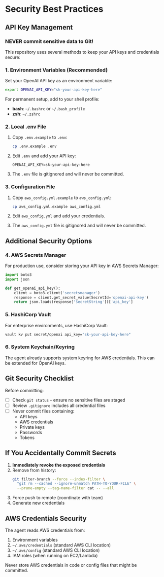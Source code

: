 # Security Best Practices

## API Key Management

### NEVER commit sensitive data to Git!

This repository uses several methods to keep your API keys and credentials secure:

### 1. Environment Variables (Recommended)

Set your OpenAI API key as an environment variable:

```bash
export OPENAI_API_KEY="sk-your-api-key-here"
```

For permanent setup, add to your shell profile:
- **bash**: `~/.bashrc` or `~/.bash_profile`
- **zsh**: `~/.zshrc`

### 2. Local .env File

1. Copy `.env.example` to `.env`:
   ```bash
   cp .env.example .env
   ```

2. Edit `.env` and add your API key:
   ```
   OPENAI_API_KEY=sk-your-api-key-here
   ```

3. The `.env` file is gitignored and will never be committed.

### 3. Configuration File

1. Copy `aws_config.yml.example` to `aws_config.yml`:
   ```bash
   cp aws_config.yml.example aws_config.yml
   ```

2. Edit `aws_config.yml` and add your credentials.

3. The `aws_config.yml` file is gitignored and will never be committed.

## Additional Security Options

### 4. AWS Secrets Manager

For production use, consider storing your API key in AWS Secrets Manager:

```python
import boto3
import json

def get_openai_api_key():
    client = boto3.client('secretsmanager')
    response = client.get_secret_value(SecretId='openai-api-key')
    return json.loads(response['SecretString'])['api_key']
```

### 5. HashiCorp Vault

For enterprise environments, use HashiCorp Vault:

```bash
vault kv put secret/openai api_key="sk-your-api-key-here"
```

### 6. System Keychain/Keyring

The agent already supports system keyring for AWS credentials. This can be extended for OpenAI keys.

## Git Security Checklist

Before committing:

- [ ] Check `git status` - ensure no sensitive files are staged
- [ ] Review `.gitignore` includes all credential files
- [ ] Never commit files containing:
  - API keys
  - AWS credentials
  - Private keys
  - Passwords
  - Tokens

## If You Accidentally Commit Secrets

1. **Immediately revoke the exposed credentials**
2. Remove from history:
   ```bash
   git filter-branch --force --index-filter \
     "git rm --cached --ignore-unmatch PATH-TO-YOUR-FILE" \
     --prune-empty --tag-name-filter cat -- --all
   ```
3. Force push to remote (coordinate with team)
4. Generate new credentials

## AWS Credentials Security

The agent reads AWS credentials from:
1. Environment variables
2. `~/.aws/credentials` (standard AWS CLI location)
3. `~/.aws/config` (standard AWS CLI location)
4. IAM roles (when running on EC2/Lambda)

Never store AWS credentials in code or config files that might be committed.